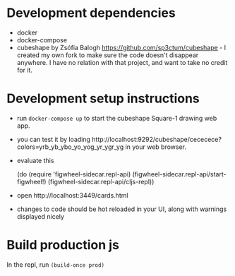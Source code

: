 # Development dependencies
- docker
- docker-compose
- cubeshape by Zsófia Balogh https://github.com/sp3ctum/cubeshape - I created my
  own fork to make sure the code doesn't disappear anywhere. I have no relation
  with that project, and want to take no credit for it.

# Development setup instructions
- run `docker-compose up` to start the cubeshape Square-1 drawing web app.
- you can test it by loading http://localhost:9292/cubeshape/cececece?colors=yrb_yb_ybo_yo_yog_yr_ygr_yg in your web browser.
- evaluate this

    (do (require 'figwheel-sidecar.repl-api)
        (figwheel-sidecar.repl-api/start-figwheel!)
        (figwheel-sidecar.repl-api/cljs-repl))

- open http://localhost:3449/cards.html
- changes to code should be hot reloaded in your UI, along with warnings displayed nicely

# Build production js
In the repl, run `(build-once prod)`
